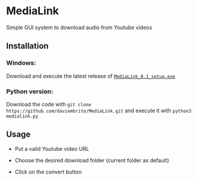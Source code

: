 # **MediaLink**

Simple GUI system to download audio from Youtube videos

## **Installation**

### **Windows:** 
Download and execute the latest release of [`MediaLink_0.1_setup.exe`](https://github.com/daviembrito/MediaLink/releases/download/v0.1.0/MediaLink_0.1_setup.exe)

### **Python version:**

Download the code with `git clone https://github.com/daviembrito/MediaLink.git` and execute it with `python3 medialink.py`

## **Usage**

* Put a valid Youtube video URL

* Choose the desired download folder (current folder as default)

* Click on the convert button
